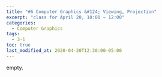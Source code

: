 ```yaml
---
title: "#6 Computer Graphics &#124; Viewing, Projection"
excerpt: "class for April 20, 10:00 ~ 12:00"
categories:
  - Computer Graphics
tags:
  - 3-1
toc: true
last_modified_at: 2020-04-20T12:30:00-05:00
---
```


empty.
